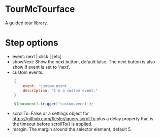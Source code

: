 # TourMcTourface
A guided tour library.

# Step options
- event: next | click | [etc]
- showNext: Show the next button, default:false. The next button is also show if event is set to 'next'.
- custom events:
```javascript
    {
        event: 'custom.event',
        description: "I'm a custom event." 
    }

    $(document).trigger('custom.event');
```
- scrollTo: False or a settings object for https://github.com/flesler/jquery.scrollTo plus a delay property that is the timeout before scrollTo() is applied. 
- margin: The margin around the selector element, default 5.

